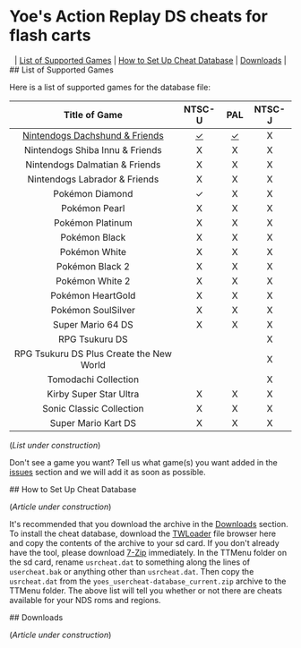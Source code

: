 # Yoe's Action Replay DS cheats for flash carts

<center>
  | <a href="#compatibility">List of Supported Games</a> | <a href="#how-to-setup">How to Set Up Cheat Database</a> | <a href="#downloads">Downloads</a> |
</center>


<a id="compatibility" name="compatibility" />
## List of Supported Games

Here is a list of supported games for the database file:

| Title of Game                            | NTSC-U | PAL   | NTSC-J |
| :---:                                    | :---:  | :---: | :---:  |
| <a href="https://github.com/SparrOSDeveloperTeam/yoes-nds-cheat-database/tree/master/cheat-txts/nintendogs-dachshund">Nintendogs Dachshund & Friends</a>           | <a href="https://github.com/SparrOSDeveloperTeam/yoes-nds-cheat-database/raw/master/cheat-txts/nintendogs-dachshund/nintendogs-dachshund-u.txt">✓</a>      | <a href="https://github.com/SparrOSDeveloperTeam/yoes-nds-cheat-database/raw/master/cheat-txts/nintendogs-dachshund/nintendogs-dachshund-e.txt">✓</a>     | X      |
| Nintendogs Shiba Innu & Friends          | X      | X     | X      |
| Nintendogs Dalmatian & Friends           | X      | X     | X      |
| Nintendogs Labrador & Friends            | X      | X     | X      |
| Pokémon Diamond                          | ✓      | X     | X      |
| Pokémon Pearl                            | X      | X     | X      |
| Pokémon Platinum                         | X      | X     | X      |
| Pokémon Black                            | X      | X     | X      |
| Pokémon White                            | X      | X     | X      |
| Pokémon Black 2                          | X      | X     | X      |
| Pokémon White 2                          | X      | X     | X      |
| Pokémon HeartGold                        | X      | X     | X      |
| Pokémon SoulSilver                       | X      | X     | X      |
| Super Mario 64 DS                        | X      | X     | X      |
| RPG Tsukuru DS                           |        |       | X      |
| RPG Tsukuru DS Plus Create the New World |        |       | X      |
| Tomodachi Collection                     |        |       | X      |
| Kirby Super Star Ultra                   | X      | X     | X      |
| Sonic Classic Collection                 | X      | X     | X      |
| Super Mario Kart DS                      | X      | X     | X      |

(_List under construction_)

Don't see a game you want? Tell us what game(s) you want added in the <a href="https://github.com/SparrOSDeveloperTeam/yoes-nds-cheat-database/issues">issues</a> section and we will add it as soon as possible.


<a id="how-to-setup" name="how-to-setup" />
## How to Set Up Cheat Database

(_Article under construction_)

It's recommended that you download the archive in the <a href="#downloads">Downloads</a> section. To install the cheat database, download the <a href="https://github.com/Robz8/TWLoader/releases/download/v6.6.2/TWLoader.7z">TWLoader</a> file browser here and copy the contents of the archive to your sd card. If you don't already have the tool, please download <a href="https://www.7-zip.org/">7-Zip</a> immediately. In the TTMenu folder on the sd card, rename `usrcheat.dat` to something along the lines of `usercheat.bak` or anything other than `usrcheat.dat`. Then copy the `usrcheat.dat` from the `yoes_usercheat-database_current.zip` archive to the TTMenu folder. The above list will tell you whether or not there are cheats available for your NDS roms and regions.


<a id="downloads" name="downloads" />
## Downloads

(_Article under construction_)
